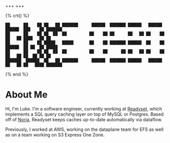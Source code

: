 +++
+++

{% crt() %}
```
██      ██    ██ ██   ██ ███████      ██████  ███████ ██████   ██████  ██████  ███    ██ ███████ 
██      ██    ██ ██  ██  ██          ██    ██ ██      ██   ██ ██    ██ ██   ██ ████   ██ ██      
██      ██    ██ █████   █████       ██    ██ ███████ ██████  ██    ██ ██████  ██ ██  ██ █████   
██      ██    ██ ██  ██  ██          ██    ██      ██ ██   ██ ██    ██ ██   ██ ██  ██ ██ ██      
███████  ██████  ██   ██ ███████      ██████  ███████ ██████   ██████  ██   ██ ██   ████ ███████
```
{% end %}

# About Me

Hi, I'm Luke. I'm a software engineer, currently working at
[Readyset](http://readyset.io), which implements a SQL query caching layer on
top of MySQL or Postgres. Based off of
[Noria](https://github.com/mit-pdos/noria), Readyset keeps caches up-to-date
automatically via dataflow.

Previously, I worked at AWS, working on the dataplane team for EFS as well as
on a team working on S3 Express One Zone.

